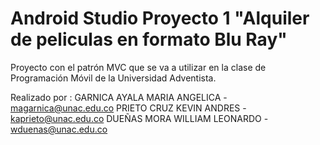 # Android Studio Proyecto 1 "Alquiler de peliculas en formato Blu Ray"
Proyecto con el patrón MVC que se va a utilizar en la clase de Programación Móvil de la Universidad Adventista.

Realizado por :
GARNICA AYALA MARIA ANGELICA - 	magarnica@unac.edu.co
PRIETO CRUZ KEVIN ANDRES - 	kaprieto@unac.edu.co
DUEÑAS MORA WILLIAM LEONARDO - 	wduenas@unac.edu.co
